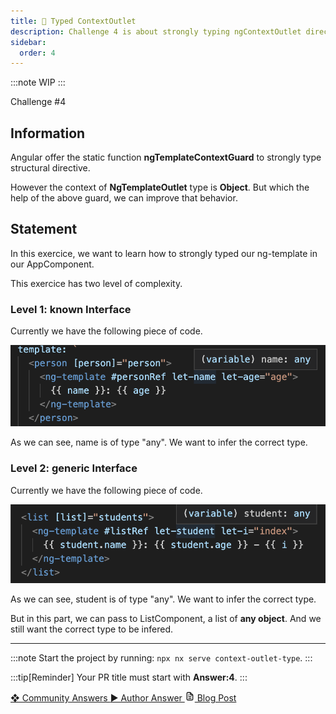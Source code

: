 ```yaml
---
title: 🔴 Typed ContextOutlet
description: Challenge 4 is about strongly typing ngContextOutlet directives
sidebar:
  order: 4
---
```


:::note
WIP
:::

<div class="chip">Challenge #4</div>

## Information

Angular offer the static function **ngTemplateContextGuard** to strongly type structural directive.

However the context of **NgTemplateOutlet** type is **Object**. But which the help of the above guard, we can improve that behavior.

## Statement

In this exercice, we want to learn how to strongly typed our ng-template in our AppComponent.

This exercice has two level of complexity.

### Level 1: known Interface

Currently we have the following piece of code.

![Unkown Person](../../../../assets/4/unknown-person.png 'Unkown Person')

As we can see, name is of type "any". We want to infer the correct type.

### Level 2: generic Interface

Currently we have the following piece of code.

![Unkown Student](../../../../assets/4/unknown-student.png 'Unkown Student')

As we can see, student is of type "any". We want to infer the correct type.

But in this part, we can pass to ListComponent, a list of **any object**. And we still want the correct type to be infered.

---

:::note
Start the project by running: `npx nx serve context-outlet-type`.
:::

:::tip[Reminder]
Your PR title must start with <b>Answer:4</b>.
:::

<div class="article-footer">
  <a
    href="https://github.com/tomalaforge/angular-challenges/pulls?q=label%3A4+label%3Aanswer"
    alt="Typed ContextOutlet community solutions">
    ❖ Community Answers
  </a>
  <a
    href='https://github.com/tomalaforge/angular-challenges/pulls?q=label%3A4+label%3A'
    alt="Typed ContextOutlet solution author">
    ▶︎ Author Answer
  </a>
  <a
    href='https://medium.com/@thomas.laforge/ngtemplateoutlet-type-checking-5d2dcb07a2c6'
    target="_blank"
    rel="noopener noreferrer"
    alt="Typed ContextOutlet blog article">
    <svg aria-hidden="true" class="astro-yzt5nm4y astro-lq7oo3uf" width="16" height="16" viewBox="0 0 24 24" fill="currentColor" style="--sl-icon-size: 1.5rem;"><path d="M9 10h1a1 1 0 1 0 0-2H9a1 1 0 0 0 0 2Zm0 2a1 1 0 0 0 0 2h6a1 1 0 0 0 0-2H9Zm11-3.06a1.3 1.3 0 0 0-.06-.27v-.09c-.05-.1-.11-.2-.19-.28l-6-6a1.07 1.07 0 0 0-.28-.19h-.09a.88.88 0 0 0-.33-.11H7a3 3 0 0 0-3 3v14a3 3 0 0 0 3 3h10a3 3 0 0 0 3-3V8.94Zm-6-3.53L16.59 8H15a1 1 0 0 1-1-1V5.41ZM18 19a1 1 0 0 1-1 1H7a1 1 0 0 1-1-1V5a1 1 0 0 1 1-1h5v3a3 3 0 0 0 3 3h3v9Zm-3-3H9a1 1 0 0 0 0 2h6a1 1 0 0 0 0-2Z"></path></svg>
     Blog Post
  </a>
</div>
